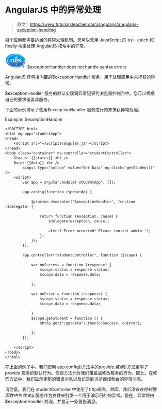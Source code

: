 # AngularJS 中的异常处理

> 原文：<https://www.tutorialsteacher.com/angularjs/angularjs-exception-handling>

每个应用都需要适当的异常处理机制。您可以使用 JavaScript 的 try、catch 和 finally 块来处理 AngularJS 模块中的异常。

![tip](img/751bca76a769f8ad315ebee3fdf7d98e.png)  $exceptionHandler does not handle syntax errors.

AngularJS 还包括内置的$exceptionHandler 服务，用于处理应用中未捕获的异常。

$exceptionHandler 服务的默认实现将异常记录到浏览器控制台中。您可以根据自己的要求覆盖此服务。

下面的示例演示了使用$exceptionHandler 服务进行的未捕获异常处理。

Example: $exceptionHandler

```
<!DOCTYPE html>
<html ng-app="studentApp">
<head>
    <script src="~/Scripts/angular.js"></script>
</head>
<body class="container" ng-controller="studentController">
    Status: {{status}} <br />
    Data: {{data}} <br />
        <input type="button" value="Get Data" ng-click="getStudent()" />
    <script>
        var app = angular.module('studentApp', []);

        app.config(function ($provide) {

            $provide.decorator('$exceptionHandler', function ($delegate) {

                return function (exception, cause) {
                    $delegate(exception, cause);

                    alert('Error occurred! Please contact admin.');
                };
            });
        });

        app.controller("studentController", function ($scope) {

            var onSuccess = function (response) {
                $scope.status = response.status;
                $scope.data = response.data;

            };

            var onError = function (response) {
                $scope.status = response.status;
                $scope.data = response.data;

            }
            $scope.getStudent = function () {
                $http.get("/getdata").then(onSuccess, onError);

            };
        });

    </script>
</body>
</html>
```

在上面的例子中，我们使用 app.config()方法中的$provide .装潢()方法重写了$provide 服务的默认行为。修饰方法允许我们覆盖或修改服务的行为。因此，在修饰方法中，我们显示定制的错误消息以及记录到浏览器控制台的异常消息。

请注意，我们在 studentController 中使用了$http 服务。然而，我们没有在控制器函数中包含$http 服务作为参数来引发一个用于演示目的的异常。现在，异常将由$exceptionHandler 处理，并显示一条警告消息。